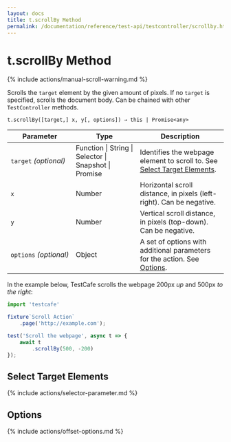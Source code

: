```yaml
---
layout: docs
title: t.scrollBy Method
permalink: /documentation/reference/test-api/testcontroller/scrollby.html
---
```

# t.scrollBy Method

{% include actions/manual-scroll-warning.md %}

Scrolls the `target` element by the given amount of pixels. If no `target` is specified, scrolls the document body. Can be chained with other `TestController` methods.

```text
t.scrollBy([target,] x, y[, options]) → this | Promise<any>
```

Parameter   | Type                                              | Description
----------- | ------------------------------------------------- | --------------------
`target`&#160;*(optional)*  | Function &#124; String &#124; Selector &#124; Snapshot &#124; Promise | Identifies the webpage element to scroll to. See [Select Target Elements](#select-target-elements).
`x`&#160;                   | Number | Horizontal scroll distance, in pixels (left-right). Can be negative.
`y`&#160;                   | Number | Vertical scroll distance, in pixels (top-down). Can be negative.
`options`&#160;*(optional)* | Object | A set of options with additional parameters for the action. See [Options](#options).

In the example below, TestCafe scrolls the webpage 200px *up* and 500px *to the right*:

```js
import 'testcafe'

fixture`Scroll Action`
    .page('http://example.com');

test('Scroll the webpage', async t => {
    await t
        .scrollBy(500, -200)
});

```

## Select Target Elements

{% include actions/selector-parameter.md %}

## Options

{% include actions/offset-options.md %}
